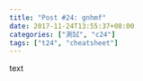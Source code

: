 ```yaml
---
title: "Post #24: gnhmf"
date: 2017-11-24T13:55:37+08:00
categories: ["測試", "c24"]
tags: ["t24", "cheatsheet"]
---
```


text

